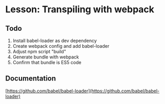 # Lesson: Transpiling with webpack
## Todo
1. Install babel-loader as dev dependency
1. Create webpack config and add babel-loader
1. Adjust npm script "build"
1. Generate bundle with webpack
1. Confirm that bundle is ES5 code

## Documentation
[https://github.com/babel/babel-loader](https://github.com/babel/babel-loader)